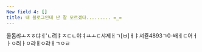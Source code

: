 ```yaml
---
New field 4: []
title: 내 블로그인데 난 잘 모르겠다......... =_=
---
```


올돔랴ㅗㅈㅎ댜ㅔ'ㄴ려ㅑㅈㄷㄴ야ㅕㅛㅗㄷ샤제ㅐㄱ[ㅂ]ㅐㅑ셔죧4893ㄱ0-배ㅔㄷ어ㅓㅏㅇ러ㅏㅇ랴ㅐㅇ랴ㅐㄱㅇㄹ
